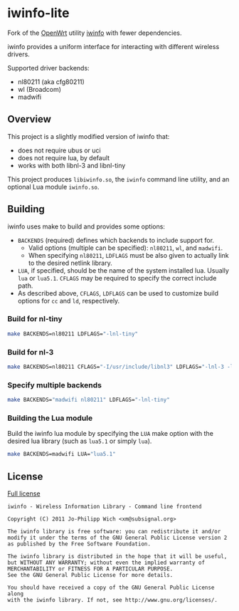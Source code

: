 # iwinfo-lite

Fork of the [OpenWrt][1] utility [iwinfo][2] with fewer dependencies.

iwinfo provides a uniform interface for interacting with different wireless
drivers.

Supported driver backends:

* nl80211 (aka cfg80211)
* wl (Broadcom)
* madwifi


## Overview

This project is a slightly modified version of iwinfo that:

* does not require ubus or uci
* does not require lua, by default
* works with both libnl-3 and libnl-tiny

This project produces `libiwinfo.so`, the `iwinfo` command line utility, and
an optional Lua module `iwinfo.so`.


## Building

iwinfo uses make to build and provides some options:

* `BACKENDS` (required) defines which backends to include support for.
  * Valid options (multiple can be specified): `nl80211`, `wl`, and `madwifi`.
  * When specifying `nl80211`, `LDFLAGS` must be also given to actually link to
    the desired netlink library.
* `LUA`, if specified, should be the name of the system installed lua.
  Usually `lua` or `lua5.1`. `CFLAGS` may be required to specify the correct
  include path.
* As described above, `CFLAGS`, `LDFLAGS` can be used to customize build 
  options for `cc` and `ld`, respectively.

### Build for nl-tiny

```bash
make BACKENDS=nl80211 LDFLAGS="-lnl-tiny"
```

### Build for nl-3

```bash
make BACKENDS=nl80211 CFLAGS="-I/usr/include/libnl3" LDFLAGS="-lnl-3 -lnl-genl-3"
```

### Specify multiple backends

```bash
make BACKENDS="madwifi nl80211" LDFLAGS="-lnl-tiny"
```

### Building the Lua module

Build the iwinfo lua module by specifying the `LUA` make option with the 
desired lua library (such as `lua5.1` or simply `lua`).

```bash
make BACKENDS=madwifi LUA="lua5.1"
```

## License

[Full license][3]

```
iwinfo - Wireless Information Library - Command line frontend

Copyright (C) 2011 Jo-Philipp Wich <xm@subsignal.org>

The iwinfo library is free software: you can redistribute it and/or
modify it under the terms of the GNU General Public License version 2
as published by the Free Software Foundation.

The iwinfo library is distributed in the hope that it will be useful,
but WITHOUT ANY WARRANTY; without even the implied warranty of
MERCHANTABILITY or FITNESS FOR A PARTICULAR PURPOSE.
See the GNU General Public License for more details.

You should have received a copy of the GNU General Public License along
with the iwinfo library. If not, see http://www.gnu.org/licenses/.
```


[1]: https://openwrt.org
[2]: https://git.openwrt.org/project/iwinfo.git
[3]: COPYING